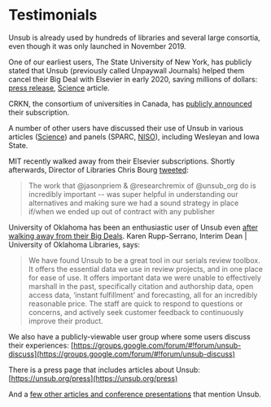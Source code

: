 # Testimonials

Unsub is already used by hundreds of libraries and several large consortia, even though it was only launched in November 2019.

One of our earliest users, The State University of New York, has publicly stated that Unsub (previously called Unpaywall Journals) helped them cancel their Big Deal with Elsevier in early 2020, saving millions of dollars: [press release](https://library.buffalo.edu/news/2020/04/07/suny-negotiates-new-modified-agreement-with-elsevier/), [Science](https://www.sciencemag.org/news/2020/07/tool-saving-universities-millions-dollars-journal-subscriptions) article.

CRKN, the consortium of universities in Canada, has [publicly announced](https://www.crkn-rcdr.ca/en/crkn-subscribes-unsub) their subscription.

A number of other users have discussed their use of Unsub in various articles ([Science](https://www.sciencemag.org/news/2020/07/tool-saving-universities-millions-dollars-journal-subscriptions)) and panels (SPARC, [NISO](https://www.niso.org/events/2020/07/no-more-big-deal-picking-and-choosing-titles-use)), including Wesleyan and Iowa State.

MIT recently walked away from their Elsevier subscriptions. Shortly afterwards, Director of Libraries Chris Bourg [tweeted](https://twitter.com/mchris4duke/status/1306951884675133445):

> The work that @jasonpriem & @researchremix of @unsub\_org do is incredibly important -- was super helpful in understanding our alternatives and making sure we had a sound strategy in place if/when we ended up out of contract with any publisher

University of Oklahoma has been an enthusiastic user of Unsub even [after walking away from their Big Deals](https://guides.ou.edu/serialsprojects). Karen Rupp-Serrano, Interim Dean | University of Oklahoma Libraries, says:

> We have found Unsub to be a great tool in our serials review toolbox. It offers the essential data we use in review projects, and in one place for ease of use. It offers important data we were unable to effectively marshall in the past, specifically citation and authorship data, open access data, ‘instant fulfillment’ and forecasting, all for an incredibly reasonable price. The staff are quick to respond to questions or concerns, and actively seek customer feedback to continuously improve their product.

We also have a publicly-viewable user group where some users discuss their experiences: [https://groups.google.com/forum/#!forum/unsub-discuss](https://groups.google.com/forum/#!forum/unsub-discuss)

There is a press page that includes articles about Unsub: [https://unsub.org/press](https://unsub.org/press)

And a [few other articles and conference presentations](http://help.unsub.org/en/articles/4429079-articles-and-webinars-about-unsub) that mention Unsub.
